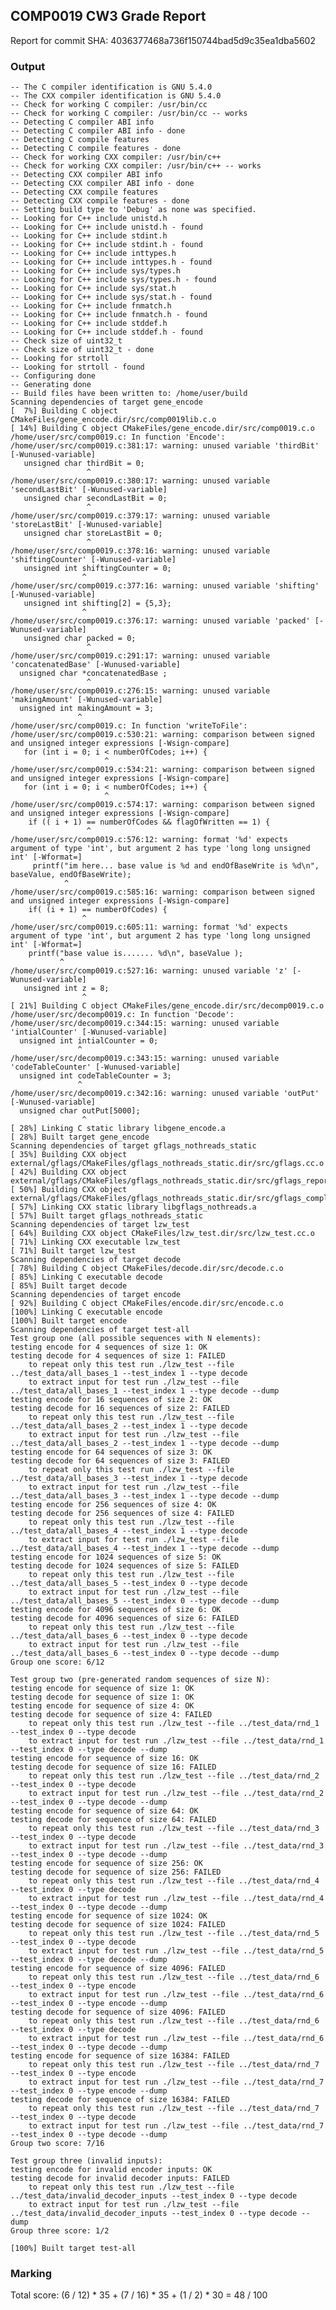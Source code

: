 ## COMP0019 CW3 Grade Report
Report for commit SHA: 4036377468a736f150744bad5d9c35ea1dba5602

### Output


    -- The C compiler identification is GNU 5.4.0
    -- The CXX compiler identification is GNU 5.4.0
    -- Check for working C compiler: /usr/bin/cc
    -- Check for working C compiler: /usr/bin/cc -- works
    -- Detecting C compiler ABI info
    -- Detecting C compiler ABI info - done
    -- Detecting C compile features
    -- Detecting C compile features - done
    -- Check for working CXX compiler: /usr/bin/c++
    -- Check for working CXX compiler: /usr/bin/c++ -- works
    -- Detecting CXX compiler ABI info
    -- Detecting CXX compiler ABI info - done
    -- Detecting CXX compile features
    -- Detecting CXX compile features - done
    -- Setting build type to 'Debug' as none was specified.
    -- Looking for C++ include unistd.h
    -- Looking for C++ include unistd.h - found
    -- Looking for C++ include stdint.h
    -- Looking for C++ include stdint.h - found
    -- Looking for C++ include inttypes.h
    -- Looking for C++ include inttypes.h - found
    -- Looking for C++ include sys/types.h
    -- Looking for C++ include sys/types.h - found
    -- Looking for C++ include sys/stat.h
    -- Looking for C++ include sys/stat.h - found
    -- Looking for C++ include fnmatch.h
    -- Looking for C++ include fnmatch.h - found
    -- Looking for C++ include stddef.h
    -- Looking for C++ include stddef.h - found
    -- Check size of uint32_t
    -- Check size of uint32_t - done
    -- Looking for strtoll
    -- Looking for strtoll - found
    -- Configuring done
    -- Generating done
    -- Build files have been written to: /home/user/build
    Scanning dependencies of target gene_encode
    [  7%] Building C object CMakeFiles/gene_encode.dir/src/comp0019lib.c.o
    [ 14%] Building C object CMakeFiles/gene_encode.dir/src/comp0019.c.o
    /home/user/src/comp0019.c: In function 'Encode':
    /home/user/src/comp0019.c:381:17: warning: unused variable 'thirdBit' [-Wunused-variable]
       unsigned char thirdBit = 0;
                     ^
    /home/user/src/comp0019.c:380:17: warning: unused variable 'secondLastBit' [-Wunused-variable]
       unsigned char secondLastBit = 0;
                     ^
    /home/user/src/comp0019.c:379:17: warning: unused variable 'storeLastBit' [-Wunused-variable]
       unsigned char storeLastBit = 0;
                     ^
    /home/user/src/comp0019.c:378:16: warning: unused variable 'shiftingCounter' [-Wunused-variable]
       unsigned int shiftingCounter = 0;
                    ^
    /home/user/src/comp0019.c:377:16: warning: unused variable 'shifting' [-Wunused-variable]
       unsigned int shifting[2] = {5,3};
                    ^
    /home/user/src/comp0019.c:376:17: warning: unused variable 'packed' [-Wunused-variable]
       unsigned char packed = 0;
                     ^
    /home/user/src/comp0019.c:291:17: warning: unused variable 'concatenatedBase' [-Wunused-variable]
      unsigned char *concatenatedBase ;
                     ^
    /home/user/src/comp0019.c:276:15: warning: unused variable 'makingAmount' [-Wunused-variable]
      unsigned int makingAmount = 3;
                   ^
    /home/user/src/comp0019.c: In function 'writeToFile':
    /home/user/src/comp0019.c:530:21: warning: comparison between signed and unsigned integer expressions [-Wsign-compare]
       for (int i = 0; i < numberOfCodes; i++) {
                         ^
    /home/user/src/comp0019.c:534:21: warning: comparison between signed and unsigned integer expressions [-Wsign-compare]
       for (int i = 0; i < numberOfCodes; i++) {
                         ^
    /home/user/src/comp0019.c:574:17: warning: comparison between signed and unsigned integer expressions [-Wsign-compare]
        if (( i + 1) == numberOfCodes && flagOfWritten == 1) {
                     ^
    /home/user/src/comp0019.c:576:12: warning: format '%d' expects argument of type 'int', but argument 2 has type 'long long unsigned int' [-Wformat=]
         printf("im here... base value is %d and endOfBaseWrite is %d\n", baseValue, endOfBaseWrite);
                ^
    /home/user/src/comp0019.c:585:16: warning: comparison between signed and unsigned integer expressions [-Wsign-compare]
        if( (i + 1) == numberOfCodes) {
                    ^
    /home/user/src/comp0019.c:605:11: warning: format '%d' expects argument of type 'int', but argument 2 has type 'long long unsigned int' [-Wformat=]
        printf("base value is....... %d\n", baseValue );
               ^
    /home/user/src/comp0019.c:527:16: warning: unused variable 'z' [-Wunused-variable]
       unsigned int z = 8;
                    ^
    [ 21%] Building C object CMakeFiles/gene_encode.dir/src/decomp0019.c.o
    /home/user/src/decomp0019.c: In function 'Decode':
    /home/user/src/decomp0019.c:344:15: warning: unused variable 'intialCounter' [-Wunused-variable]
      unsigned int intialCounter = 0;
                   ^
    /home/user/src/decomp0019.c:343:15: warning: unused variable 'codeTableCounter' [-Wunused-variable]
      unsigned int codeTableCounter = 3;
                   ^
    /home/user/src/decomp0019.c:342:16: warning: unused variable 'outPut' [-Wunused-variable]
      unsigned char outPut[5000];
                    ^
    [ 28%] Linking C static library libgene_encode.a
    [ 28%] Built target gene_encode
    Scanning dependencies of target gflags_nothreads_static
    [ 35%] Building CXX object external/gflags/CMakeFiles/gflags_nothreads_static.dir/src/gflags.cc.o
    [ 42%] Building CXX object external/gflags/CMakeFiles/gflags_nothreads_static.dir/src/gflags_reporting.cc.o
    [ 50%] Building CXX object external/gflags/CMakeFiles/gflags_nothreads_static.dir/src/gflags_completions.cc.o
    [ 57%] Linking CXX static library libgflags_nothreads.a
    [ 57%] Built target gflags_nothreads_static
    Scanning dependencies of target lzw_test
    [ 64%] Building CXX object CMakeFiles/lzw_test.dir/src/lzw_test.cc.o
    [ 71%] Linking CXX executable lzw_test
    [ 71%] Built target lzw_test
    Scanning dependencies of target decode
    [ 78%] Building C object CMakeFiles/decode.dir/src/decode.c.o
    [ 85%] Linking C executable decode
    [ 85%] Built target decode
    Scanning dependencies of target encode
    [ 92%] Building C object CMakeFiles/encode.dir/src/encode.c.o
    [100%] Linking C executable encode
    [100%] Built target encode
    Scanning dependencies of target test-all
    Test group one (all possible sequences with N elements):
    testing encode for 4 sequences of size 1: OK
    testing decode for 4 sequences of size 1: FAILED
    	to repeat only this test run ./lzw_test --file ../test_data/all_bases_1 --test_index 1 --type decode
    	to extract input for test run ./lzw_test --file ../test_data/all_bases_1 --test_index 1 --type decode --dump
    testing encode for 16 sequences of size 2: OK
    testing decode for 16 sequences of size 2: FAILED
    	to repeat only this test run ./lzw_test --file ../test_data/all_bases_2 --test_index 1 --type decode
    	to extract input for test run ./lzw_test --file ../test_data/all_bases_2 --test_index 1 --type decode --dump
    testing encode for 64 sequences of size 3: OK
    testing decode for 64 sequences of size 3: FAILED
    	to repeat only this test run ./lzw_test --file ../test_data/all_bases_3 --test_index 1 --type decode
    	to extract input for test run ./lzw_test --file ../test_data/all_bases_3 --test_index 1 --type decode --dump
    testing encode for 256 sequences of size 4: OK
    testing decode for 256 sequences of size 4: FAILED
    	to repeat only this test run ./lzw_test --file ../test_data/all_bases_4 --test_index 1 --type decode
    	to extract input for test run ./lzw_test --file ../test_data/all_bases_4 --test_index 1 --type decode --dump
    testing encode for 1024 sequences of size 5: OK
    testing decode for 1024 sequences of size 5: FAILED
    	to repeat only this test run ./lzw_test --file ../test_data/all_bases_5 --test_index 0 --type decode
    	to extract input for test run ./lzw_test --file ../test_data/all_bases_5 --test_index 0 --type decode --dump
    testing encode for 4096 sequences of size 6: OK
    testing decode for 4096 sequences of size 6: FAILED
    	to repeat only this test run ./lzw_test --file ../test_data/all_bases_6 --test_index 0 --type decode
    	to extract input for test run ./lzw_test --file ../test_data/all_bases_6 --test_index 0 --type decode --dump
    Group one score: 6/12
    
    Test group two (pre-generated random sequences of size N):
    testing encode for sequence of size 1: OK
    testing decode for sequence of size 1: OK
    testing encode for sequence of size 4: OK
    testing decode for sequence of size 4: FAILED
    	to repeat only this test run ./lzw_test --file ../test_data/rnd_1 --test_index 0 --type decode
    	to extract input for test run ./lzw_test --file ../test_data/rnd_1 --test_index 0 --type decode --dump
    testing encode for sequence of size 16: OK
    testing decode for sequence of size 16: FAILED
    	to repeat only this test run ./lzw_test --file ../test_data/rnd_2 --test_index 0 --type decode
    	to extract input for test run ./lzw_test --file ../test_data/rnd_2 --test_index 0 --type decode --dump
    testing encode for sequence of size 64: OK
    testing decode for sequence of size 64: FAILED
    	to repeat only this test run ./lzw_test --file ../test_data/rnd_3 --test_index 0 --type decode
    	to extract input for test run ./lzw_test --file ../test_data/rnd_3 --test_index 0 --type decode --dump
    testing encode for sequence of size 256: OK
    testing decode for sequence of size 256: FAILED
    	to repeat only this test run ./lzw_test --file ../test_data/rnd_4 --test_index 0 --type decode
    	to extract input for test run ./lzw_test --file ../test_data/rnd_4 --test_index 0 --type decode --dump
    testing encode for sequence of size 1024: OK
    testing decode for sequence of size 1024: FAILED
    	to repeat only this test run ./lzw_test --file ../test_data/rnd_5 --test_index 0 --type decode
    	to extract input for test run ./lzw_test --file ../test_data/rnd_5 --test_index 0 --type decode --dump
    testing encode for sequence of size 4096: FAILED
    	to repeat only this test run ./lzw_test --file ../test_data/rnd_6 --test_index 0 --type encode
    	to extract input for test run ./lzw_test --file ../test_data/rnd_6 --test_index 0 --type encode --dump
    testing decode for sequence of size 4096: FAILED
    	to repeat only this test run ./lzw_test --file ../test_data/rnd_6 --test_index 0 --type decode
    	to extract input for test run ./lzw_test --file ../test_data/rnd_6 --test_index 0 --type decode --dump
    testing encode for sequence of size 16384: FAILED
    	to repeat only this test run ./lzw_test --file ../test_data/rnd_7 --test_index 0 --type encode
    	to extract input for test run ./lzw_test --file ../test_data/rnd_7 --test_index 0 --type encode --dump
    testing decode for sequence of size 16384: FAILED
    	to repeat only this test run ./lzw_test --file ../test_data/rnd_7 --test_index 0 --type decode
    	to extract input for test run ./lzw_test --file ../test_data/rnd_7 --test_index 0 --type decode --dump
    Group two score: 7/16
    
    Test group three (invalid inputs):
    testing encode for invalid encoder inputs: OK
    testing decode for invalid decoder inputs: FAILED
    	to repeat only this test run ./lzw_test --file ../test_data/invalid_decoder_inputs --test_index 0 --type decode
    	to extract input for test run ./lzw_test --file ../test_data/invalid_decoder_inputs --test_index 0 --type decode --dump
    Group three score: 1/2
    
    [100%] Built target test-all
    


### Marking

Total score: (6 / 12) * 35 + (7 / 16) * 35 + (1 / 2) * 30 = 48 / 100

